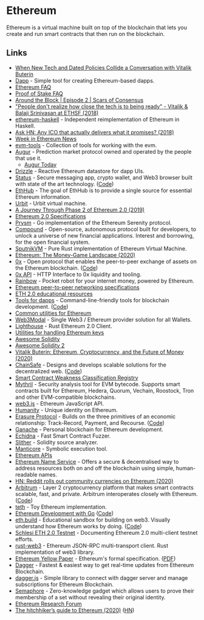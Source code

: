 # Ethereum

Ethereum is a virtual machine built on top of the blockchain that lets you create and run smart contracts that then run on the blockchain.

## Links

* [When New Tech and Dated Policies Collide a Conversation with Vitalik Buterin](https://www.youtube.com/watch?v=KlIFQ7GIdBA&t=2s)
* [Dapp](https://github.com/dapphub/dapp) - Simple tool for creating Ethereum-based dapps.
* [Ethereum FAQ](http://www.ethdocs.org/en/latest/frequently-asked-questions/frequently-asked-questions.html#what-is-ethereum)
* [Proof of Stake FAQ](https://github.com/ethereum/wiki/wiki/Proof-of-Stake-FAQ)
* [Around the Block \| Episode 2 \| Scars of Consensus](https://www.youtube.com/watch?v=yMbOxJQ1Hlo&)
* ["People don't realize how close the tech is to being ready" - Vitalik & Balaji Srinivasan at ETHSF \(2018\)](https://www.youtube.com/watch?v=E35poTWzWZA)
* [ethereum-haskell](https://github.com/bkirwi/ethereum-haskell) - Independent reimplementation of Ethereum in Haskell.
* [Ask HN: Any ICO that actually delivers what it promises? \(2018\)](https://news.ycombinator.com/item?id=18459664)
* [Week in Ethereum News](http://www.weekinethereum.com/)
* [evm-tools](https://github.com/CoinCulture/evm-tools) - Collection of tools for working with the evm.
* [Augur](https://www.augur.net/) - Prediction market protocol owned and operated by the people that use it.
  * [Augur Today](http://www.augur.today/)
* [Drizzle](https://github.com/trufflesuite/drizzle) - Reactive Ethereum datastore for dapp UIs.
* [Status](https://status.im/) - Secure messaging app, crypto wallet, and Web3 browser built with state of the art technology. \([Code](https://github.com/status-im/status-react)\)
* [EthHub](https://ethhub.io/) - The goal of EthHub is to provide a single source for essential Ethereum information.
* [Urbit](https://github.com/urbit/urbit) - Urbit virtual machine.
* [A Journey Through Phase 2 of Ethereum 2.0 \(2019\)](https://medium.com/@william.j.villanueva/a-journey-through-phase-2-of-ethereum-2-0-c7a2397a36cb)
* [Ethereum 2.0 Specifications](https://github.com/ethereum/eth2.0-specs)
* [Prysm](https://github.com/prysmaticlabs/prysm) - Go implementation of the Ethereum Serenity protocol.
* [Compound](https://compound.finance/) - Open-source, autonomous protocol built for developers, to unlock a universe of new financial applications. Interest and borrowing, for the open financial system.
* [SputnikVM](https://github.com/ETCDEVTeam/sputnikvm) - Pure Rust implementation of Ethereum Virtual Machine.
* [Ethereum: The Money-Game Landscape \(2020\)](https://medium.com/@TrustlessState/ethereum-the-money-game-landscape-1b9fdb05f842)
* [0x](https://0x.org/) - Open protocol that enables the peer-to-peer exchange of assets on the Ethereum blockchain. \([Code](https://github.com/0xProject/0x-monorepo)\)
* [0x API](https://github.com/0xProject/0x-api) - HTTP Interface to 0x liquidity and tooling.
* [Rainbow](https://github.com/rainbow-me/rainbow) - Pocket robot for your internet money, powered by Ethereum.
* [Ethereum peer-to-peer networking specifications](https://github.com/ethereum/devp2p)
* [ETH 2.0 educational resources](https://github.com/protolambda/eth2-docs)
* [Tools for dapps](https://dapp.tools/) - Command-line-friendly tools for blockchain development. \([Code](https://github.com/dapphub/dapptools)\)
* [Common utilities for Ethereum](https://github.com/status-im/nim-eth)
* [Web3Modal](https://github.com/web3modal/web3modal) - Single Web3 / Ethereum provider solution for all Wallets.
* [Lighthouse](https://github.com/sigp/lighthouse) - Rust Ethereum 2.0 Client.
* [Utilities for handling Ethereum keys](https://github.com/ethereumjs/ethereumjs-wallet)
* [Awesome Solidity](https://github.com/bkrem/awesome-solidity)
* [Awesome Solidity 2](https://github.com/BlockchainLabsNZ/awesome-solidity)
* [Vitalik Buterin: Ethereum, Cryptocurrency, and the Future of Money \(2020\)](https://overcast.fm/+OcVeupJwk)
* [ChainSafe](https://chainsafe.io/) - Designs and develops scalable solutions for the decentralized web. \([Code](https://github.com/ChainSafe)\)
* [Smart Contract Weakness Classification Registry](https://github.com/SmartContractSecurity/SWC-registry)
* [Mythril](https://github.com/ConsenSys/mythril) - Security analysis tool for EVM bytecode. Supports smart contracts built for Ethereum, Hedera, Quorum, Vechain, Roostock, Tron and other EVM-compatible blockchains.
* [web3.js](https://github.com/ethereum/web3.js) - Ethereum JavaScript API.
* [Humanity](https://github.com/marbleprotocol/humanity) - Unique identity on Ethereum.
* [Erasure Protocol](https://erasure.world/) - Builds on the three primitives of an economic relationship: Track-Record, Payment, and Recourse. \([Code](https://github.com/erasureprotocol/erasure-protocol)\)
* [Ganache](https://github.com/trufflesuite/ganache) - Personal blockchain for Ethereum development.
* [Echidna](https://github.com/crytic/echidna) - Fast Smart Contract Fuzzer.
* [Slither](https://github.com/crytic/slither) - Solidity source analyzer.
* [Manticore](https://github.com/trailofbits/manticore) - Symbolic execution tool.
* [Ethereum APIs](https://github.com/prysmaticlabs/ethereumapis)
* [Ethereum Name Service](https://ens.domains/) - Offers a secure & decentralised way to address resources both on and off the blockchain using simple, human-readable names.
* [HN: Reddit rolls out community currencies on Ethereum \(2020\)](https://news.ycombinator.com/item?id=23178277)
* [Arbitrum](https://offchainlabs.com/) - Layer 2 cryptocurrency platform that makes smart contracts scalable, fast, and private. Arbitrum interoperates closely with Ethereum. \([Code](https://github.com/OffchainLabs/arbitrum)\)
* [teth](https://github.com/bwasty/teth) - Toy Ethereum implementation.
* [Ethereum Development with Go](https://goethereumbook.org/en/) \([Code](https://github.com/miguelmota/ethereum-development-with-go-book)\)
* [eth.build](https://eth.build/) - Educational sandbox for building on web3. Visually understand how Ethereum works by doing. \([Code](https://github.com/austintgriffith/eth.build)\)
* [Schlesi ETH 2.0 Testnet](https://github.com/goerli/schlesi) - Documenting Ethereum 2.0 multi-client testnet efforts.
* [rust-web3](https://github.com/tomusdrw/rust-web3) - Ethereum JSON-RPC multi-transport client. Rust implementation of web3 library.
* [Ethereum Yellow Paper](https://github.com/ethereum/yellowpaper) - Ethereum's formal specification. \([PDF](https://ethereum.github.io/yellowpaper/paper.pdf)\)
* [Dagger](https://matic.network/dagger/) - Fastest & easiest way to get real-time updates from Ethereum Blockchain.
* [dagger.js](https://github.com/maticnetwork/dagger.js) - Simple library to connect with dagger server and manage subscriptions for Ethereum Blockchain.
* [Semaphore](https://github.com/appliedzkp/semaphore) - Zero-knowledge gadget which allows users to prove their membership of a set without revealing their original identity.
* [Ethereum Research Forum](https://ethresear.ch/)
* [The hitchhiker’s guide to Ethereum \(2020\)](https://www.wslyvh.com/ethereum-guide/) \([HN](https://news.ycombinator.com/item?id=23770109)\)

